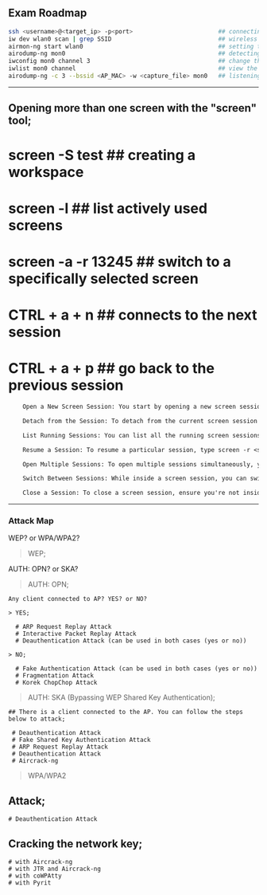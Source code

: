 ## Exam Roadmap
```bash
ssh <username>@<target_ip> -p<port>                        ## connecting to the target system with SSH information provided by @offsec
iw dev wlan0 scan | grep SSID                              ## wireless networks within the range of the wireless card (wlan0) are detected
airmon-ng start wlan0                                      ## setting the wireless card (wlan0) to monitor mode
airodump-ng mon0                                           ## detecting surrounding networks by listening to the network in monitor mode
iwconfig mon0 channel 3                                    ## change the channel where the wireless network card is located
iwlist mon0 channel                                        ## view the channel where the wireless network card is located
airodump-ng -c 3 --bssid <AP_MAC> -w <capture_file> mon0   ## listening to the target AP on the specified channel
  ```                                                                            
       
 
----------------------------------------------------------------------------------------------------------------------------------------------------------------



## Opening more than one screen with the "screen" tool;

  # screen -S test        ## creating a workspace
  # screen -l              ## list actively used screens
  # screen -a -r 13245    ## switch to a specifically selected screen
  # CTRL + a + n          ## connects to the next session
  # CTRL + a + p          ## go back to the previous session

```txt
    Open a New Screen Session: You start by opening a new screen session by typing screen in the terminal and hitting Enter. This will create a new screen session and switch you to it.

    Detach from the Session: To detach from the current screen session (leaving it running in the background), press Ctrl + A followed by Ctrl + D.

    List Running Sessions: You can list all the running screen sessions by typing screen -ls.

    Resume a Session: To resume a particular session, type screen -r <session_id> where <session_id> is the identifier of the session you want to reconnect to.

    Open Multiple Sessions: To open multiple sessions simultaneously, you can repeat steps 1-4. Each time you create a new session, it will be assigned a unique session ID.

    Switch Between Sessions: While inside a screen session, you can switch between multiple sessions by pressing Ctrl + A followed by " (double quote). This will display a list of active sessions, and you can select the one you want to switch to.

    Close a Session: To close a screen session, ensure you're not inside that session (you can detach if needed), then type exit and press Enter. This will close the current session.
```

----------------------------------------------------------------------------------------------------------------------------------------------------------------



### Attack Map ###


WEP? or WPA/WPA2?

> WEP;

  AUTH: OPN? or SKA?

  > AUTH: OPN;

    Any client connected to AP? YES? or NO?

    > YES;

      # ARP Request Replay Attack
      # Interactive Packet Replay Attack
      # Deauthentication Attack (can be used in both cases (yes or no))
  
    > NO;

      # Fake Authentication Attack (can be used in both cases (yes or no))
      # Fragmentation Attack
      # Korek ChopChop Attack


  > AUTH: SKA (Bypassing WEP Shared Key Authentication);

    ## There is a client connected to the AP. You can follow the steps below to attack;

     # Deauthentication Attack
     # Fake Shared Key Authentication Attack
     # ARP Request Replay Attack
     # Deauthentication Attack
     # Aircrack-ng


> WPA/WPA2

  ## Attack;

    # Deauthentication Attack
  
  ## Cracking the network key;

    # with Aircrack-ng
    # with JTR and Aircrack-ng
    # with coWPAtty
    # with Pyrit




